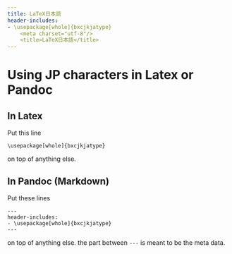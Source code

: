 ```yaml
---
title: LaTeX日本語
header-includes:
- \usepackage[whole]{bxcjkjatype}
	<meta charset="utf-8"/>
    <title>LaTeX日本語</title>
---
```

# Using JP characters in Latex or Pandoc

## In Latex
Put this line
```
\usepackage[whole]{bxcjkjatype}
```
on top of anything else.

## In Pandoc (Markdown)

Put these lines
```
---
header-includes:
- \usepackage[whole]{bxcjkjatype}
---
```
on top of anything else.
the part between `---` is meant to be the meta data.
